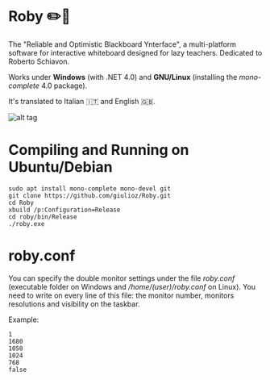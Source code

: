 # Roby :pencil2::page_facing_up:
The "Reliable and Optimistic Blackboard Ynterface", a multi-platform software for interactive whiteboard designed for lazy teachers. Dedicated to Roberto Schiavon.

Works under **Windows** (with .NET 4.0) and **GNU/Linux** (installing the *mono-complete* 4.0 package).

It's translated to Italian :it: and English :uk:.

![alt tag](http://i65.tinypic.com/juxxrs.jpg)

# Compiling and Running on Ubuntu/Debian
```
sudo apt install mono-complete mono-devel git
git clone https://github.com/giulioz/Roby.git
cd Roby
xbuild /p:Configuration=Release
cd roby/bin/Release
./roby.exe
```

# roby.conf
You can specify the double monitor settings under the file *roby.conf* (executable folder on Windows and */home/(user)/roby.conf* on Linux).
You need to write on every line of this file: the monitor number, monitors resolutions and visibility on the taskbar.

Example:
```
1
1680
1050
1024
768
false
```